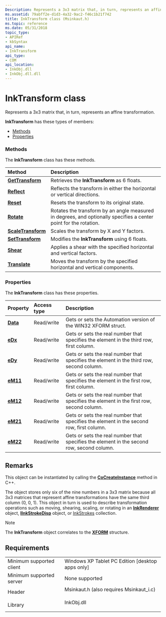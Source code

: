 ```yaml
---
Description: Represents a 3x3 matrix that, in turn, represents an affine transformation.
ms.assetid: 79abff2e-d1d3-4a32-9ac2-f46c1b21f742
title: InkTransform class (Msinkaut.h)
ms.topic: reference
ms.date: 05/31/2018
topic_type: 
- APIRef
- kbSyntax
api_name: 
- InkTransform
api_type: 
- COM
api_location: 
- InkObj.dll
- InkObj.dll.dll
---
```


# InkTransform class

Represents a 3x3 matrix that, in turn, represents an affine transformation.

**InkTransform** has these types of members:

-   [Methods](#methods)
-   [Properties](#properties)

### Methods

The **InkTransform** class has these methods.



| Method                                                  | Description                                                                                                                 |
|:--------------------------------------------------------|:----------------------------------------------------------------------------------------------------------------------------|
| [**GetTransform**](/windows/desktop/api/msinkaut/nf-msinkaut-iinktransform-gettransform)       | Retrieves the **InkTransform** as 6 floats.<br/>                                                                      |
| [**Reflect**](/windows/desktop/api/msinkaut/nf-msinkaut-iinktransform-reflect)                 | Reflects the transform in either the horizontal or vertical directions.<br/>                                          |
| [**Reset**](/windows/desktop/api/msinkaut/nf-msinkaut-iinktransform-reset)                     | Resets the transform to its original state.<br/>                                                                      |
| [**Rotate**](/windows/desktop/api/msinkaut/nf-msinkaut-iinktransform-rotate)                   | Rotates the transform by an angle measured in degrees, and optionally specifies a center point for the rotation.<br/> |
| [**ScaleTransform**](/windows/desktop/api/msinkaut/nf-msinkaut-iinkstrokedisp-scaletransform) | Scales the transform by X and Y factors.<br/>                                                                         |
| [**SetTransform**](/windows/desktop/api/msinkaut/nf-msinkaut-iinktransform-settransform)       | Modifies the **InkTransform** using 6 floats.<br/>                                                                    |
| [**Shear**](/windows/desktop/api/msinkaut/nf-msinkaut-iinktransform-shear)                     | Applies a shear with the specified horizontal and vertical factors.<br/>                                              |
| [**Translate**](/windows/desktop/api/msinkaut/nf-msinkaut-iinktransform-translate)             | Moves the transform by the specified horizontal and vertical components.<br/>                                         |



 

### Properties

The **InkTransform** class has these properties.



| Property                                     | Access type           | Description                                                                                          |
|:---------------------------------------------|:----------------------|:-----------------------------------------------------------------------------------------------------|
| [**Data**](/windows/desktop/api/msinkaut/nf-msinkaut-iinktransform-get_data)<br/> | Read/write<br/> | Gets or sets the Automation version of the WIN32 XFORM struct.<br/>                            |
| [**eDx**](/windows/desktop/api/msinkaut/nf-msinkaut-iinktransform-get_edx)<br/>   | Read/write<br/> | Gets or sets the real number that specifies the element in the third row, first column.<br/>   |
| [**eDy**](/windows/desktop/api/msinkaut/nf-msinkaut-iinktransform-get_edy)<br/>   | Read/write<br/> | Gets or sets the real number that specifies the element in the third row, second column.<br/>  |
| [**eM11**](/windows/desktop/api/msinkaut/nf-msinkaut-iinktransform-get_em11)<br/> | Read/write<br/> | Gets or sets the real number that specifies the element in the first row, first column.<br/>   |
| [**eM12**](/windows/desktop/api/msinkaut/nf-msinkaut-iinktransform-get_em12)<br/> | Read/write<br/> | Gets or sets the real number that specifies the element in the first row, second column.<br/>  |
| [**eM21**](/windows/desktop/api/msinkaut/nf-msinkaut-iinktransform-get_em21)<br/> | Read/write<br/> | Gets or sets the real number that specifies the element in the second row, first column.<br/>  |
| [**eM22**](/windows/desktop/api/msinkaut/nf-msinkaut-iinktransform-get_em22)<br/> | Read/write<br/> | Gets or sets the real number that specifies the element in the second row, second column.<br/> |



 

## Remarks

This object can be instantiated by calling the [**CoCreateInstance**](https://docs.microsoft.com/windows/desktop/api/combaseapi/nf-combaseapi-cocreateinstance) method in C++.

The object stores only six of the nine numbers in a 3x3 matrix because all 3x3 matrices that represent affine transformations have the same third column (0, 0, 1). This object in turn is used to describe transformation operations such as moving, shearing, scaling, or rotating in an [**InkRenderer**](inkrenderer-class.md) object, [**IInkStrokeDisp**](/windows/desktop/api/msinkaut/nn-msinkaut-iinkstrokedisp) object, or [InkStrokes](https://msdn.microsoft.com/en-us/library/ms703293(v=VS.85).aspx) collection.

> [!Note]  
> The **InkTransform** object correlates to the [**XFORM**](https://docs.microsoft.com/windows/win32/api/wingdi/ns-wingdi-xform) structure.

 

## Requirements



|                                     |                                                                                                                     |
|-------------------------------------|---------------------------------------------------------------------------------------------------------------------|
| Minimum supported client<br/> | Windows XP Tablet PC Edition \[desktop apps only\]<br/>                                                       |
| Minimum supported server<br/> | None supported<br/>                                                                                           |
| Header<br/>                   | <dl> <dt>Msinkaut.h (also requires Msinkaut\_i.c)</dt> </dl> |
| Library<br/>                  | <dl> <dt>InkObj.dll</dt> </dl>                               |



 

 




